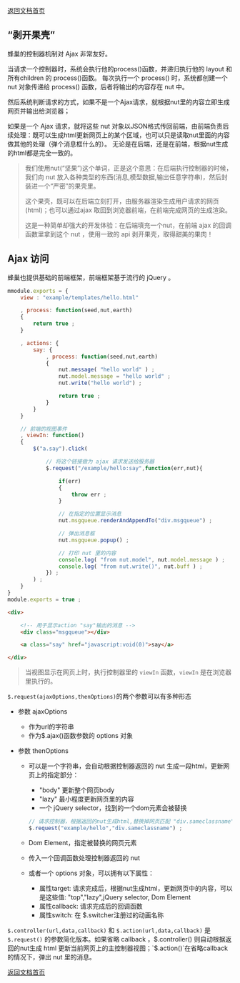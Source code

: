 [返回文档首页](../../README.md)


## “剥开果壳”

蜂巢的控制器机制对 Ajax 非常友好。

当请求一个控制器时，系统会执行他的process()函数，并递归执行他的 layout 和 所有children 的 process()函数。
每次执行一个 process() 时，系统都创建一个 nut 对象传递给 process() 函数，后者将输出的内容存在 nut 中。

然后系统判断请求的方式，如果不是一个Ajax请求，就根据nut里的内容立即生成网页并输出给浏览器；

如果是一个 Ajax 请求，就将这些 nut 对象以JSON格式传回前端，由前端负责后续处理：既可以生成html更新网页上的某个区域，也可以只是读取nut里面的内容做其他的处理（弹个消息框什么的）。
无论是在后端，还是在前端，根据nut生成的html都是完全一致的。


> 我们使用nut(“坚果”)这个单词，正是这个意思：在后端执行控制器的时候，
> 我们向 nut 放入各种类型的东西(消息,模型数据,输出任意字符串)，然后封装进一个“严密”的果壳里。
> 
> 这个果壳，既可以在后端立刻打开，由服务器渲染生成用户请求的网页(html)；也可以通过ajax 取回到浏览器前端，在前端完成网页的生成渲染。
> 
> 这是一种简单却强大的开发体验：在后端填充一个nut，在前端 ajax 的回调函数里拿到这个 nut ，使用一致的 api 剥开果壳，取得甜美的果肉！


## Ajax 访问

蜂巢也提供基础的前端框架，前端框架基于流行的 jQuery 。

```javascript
mmodule.exports = {
	view : "example/templates/hello.html"

	, process: function(seed,nut,earth)
	{
		return true ;
	}

	, actions: {
		say: {
			, process: function(seed,nut,earth)
			{
				nut.message( "hello world" ) ;
				nut.model.message = "hello world" ;
				nut.write("hello world") ;

				return true ;
			}
		}
	}

	// 前端的视图事件
	, viewIn: function()
	{
		$("a.say").click(

			// 将这个链接做为 ajax 请求发送给服务器
			$.request("/example/hello:say",function(err,nut){

				if(err)
				{
					throw err ;
				}

				// 在指定的位置显示消息
				nut.msgqueue.renderAndAppendTo("div.msgqueue") ;

				// 弹出消息框
				nut.msgqueue.popup() ;

				// 打印 nut 里的内容
				console.log( "from nut.model", nut.model.message ) ;
				console.log( "from nut.write()", nut.buff ) ;
			}) ;
		) ;
	}
}
module.exports = true ;
```

```html
<div>

	<!-- 用于显示action "say"输出的消息 -->
	<div class="msgqueue"></div>

	<a class="say" href="javascript:void(0)">say</a>

</div>
```

> 当视图显示在网页上时，执行控制器里的 `viewIn` 函数，`viewIn` 是在浏览器里执行的。

`$.request(ajaxOptions,thenOptions)`的两个参数可以有多种形态


* 参数 ajaxOptions
	* 作为url的字符串
	* 作为$.ajax()函数参数的 options 对象


* 参数 thenOptions

	* 可以是一个字符串，会自动根据控制器返回的 nut 生成一段html，更新网页上的指定部分：
		* "body"  更新整个网页body
		* "lazy"  最小程度更新网页里的内容
		* 一个 jQuery selector，找到的一个dom元素会被替换
		
		```javascript
		// 请求控制器，根据返回的nut生成html,替换掉网页匹配 "div.sameclassname" selector 的第一个元素
		$.request("example/hello","div.sameclassname") ;
		```

	* Dom Element，指定被替换的网页元素

	* 传入一个回调函数处理控制器返回的 nut

	* 或者一个 options 对象，可以拥有以下属性：

		* 属性target: 请求完成后，根据nut生成html，更新网页中的内容，可以是这些值: "top","lazy",jQuery selector, Dom Element
		* 属性callback: 请求完成后的回调函数
		* 属性switch: 在 $.switcher注册过的动画名称

`$.controller(url,data,callback)` 和 `$.action(url,data,callback)` 是 `$.request()` 的参数简化版本。如果省略 callback ，$.controller() 则自动根据返回的nut生成 html 更新当前网页上的主控制器视图；`$.action()`在省略callback的情况下，弹出 nut 里的消息。



[返回文档首页](../../README.md)
